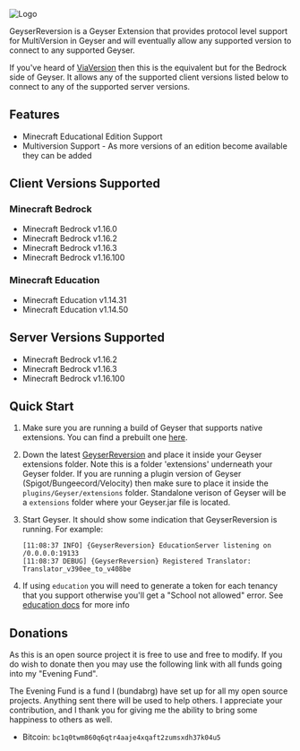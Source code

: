 ![Logo](img/title.png)

GeyserReversion is a Geyser Extension that provides protocol level support for MultiVersion in Geyser and will eventually
allow any supported version to connect to any supported Geyser.

If you've heard of [ViaVersion](https://github.com/ViaVersion/ViaVersion) then this is the equivalent but for the Bedrock
side of Geyser. It allows any of the supported client versions listed below to connect to any of the supported server
versions.

## Features

* Minecraft Educational Edition Support
* Multiversion Support - As more versions of an edition become available they can be added

## Client Versions Supported

### Minecraft Bedrock
* Minecraft Bedrock v1.16.0
* Minecraft Bedrock v1.16.2
* Minecraft Bedrock v1.16.3
* Minecraft Bedrock v1.16.100

### Minecraft Education
* Minecraft Education v1.14.31
* Minecraft Education v1.14.50

## Server Versions Supported
* Minecraft Bedrock v1.16.2
* Minecraft Bedrock v1.16.3
* Minecraft Bedrock v1.16.100

## Quick Start

1. Make sure you are running a build of Geyser that supports native extensions. You can find a prebuilt one [here](https://github.com/bundabrg/Geyser/releases).

2. Down the latest [GeyserReversion](https://github.com/bundabrg/GeyserReversion/releases) and place it inside your Geyser extensions folder. Note this is
a folder 'extensions' underneath your Geyser folder. If you are running a plugin version of Geyser (Spigot/Bungeecord/Velocity)  then
make sure to place it inside the `plugins/Geyser/extensions` folder. Standalone verison of Geyser will be a `extensions` folder
where your Geyser.jar file is located.

3. Start Geyser. It should show some indication that GeyserReversion is running. For example:

    ```
    [11:08:37 INFO] {GeyserReversion} EducationServer listening on /0.0.0.0:19133
    [11:08:37 DEBUG] {GeyserReversion} Registered Translator: Translator_v390ee_to_v408be
    ```

4. If using `education` you will need to generate a token for each tenancy that you support otherwise you'll get a
   "School not allowed" error. See [education docs](education.md) for more info

## Donations

As this is an open source project it is free to use and free to modify. If you do wish to donate then you may use the
following link with all funds going into my "Evening Fund".

The Evening Fund is a fund I (bundabrg) have set up for all my open source projects. Anything sent there will be used to
help others. I appreciate your contribution, and I thank you for giving me the ability to bring some happiness to others
as well.

* Bitcoin: `bc1q0twm860q6qtr4aaje4xqaft2zumsxdh37k04u5`